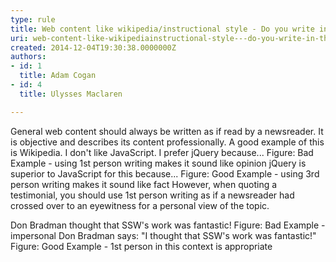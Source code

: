 ```yaml
---
type: rule
title: Web content like wikipedia/instructional style - Do you write in the newsreader and eyewitness style?
uri: web-content-like-wikipediainstructional-style---do-you-write-in-the-newsreader-and-eyewitness-style
created: 2014-12-04T19:30:38.0000000Z
authors:
- id: 1
  title: Adam Cogan
- id: 4
  title: Ulysses Maclaren

---
```


General web content should always be written as if read by a newsreader. It is objective and describes its content professionally. A good example of this is Wikipedia. 
I don't like JavaScript. I prefer jQuery because...
Figure: Bad Example - using 1st person writing makes it sound like opinion
jQuery is superior to JavaScript for this because...
Figure: Good Example - using 3rd person writing makes it sound like fact
However, when quoting a testimonial, you should use 1st person writing as if a newsreader had crossed over to an eyewitness for a personal view of the topic.

Don Bradman thought that SSW's work was fantastic!
Figure: Bad Example - impersonal
Don Bradman says: "I thought that SSW's work was fantastic!"
Figure: Good Example - 1st person in this context is appropriate
